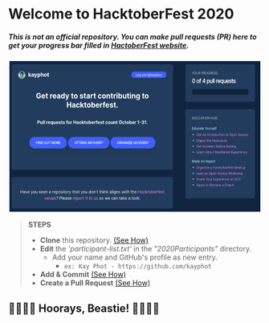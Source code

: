 # Welcome to HacktoberFest 2020

##### This is not an _official repository_. You can make pull requests (PR) here to get your progress bar filled in [HactoberFest website](https://hacktoberfest.digitalocean.com/profile).

<p align="center">
<img src="/resources/images/profile.png" width="500" height="300">
</p>
<!-- ![hacktoberfest progres](/resources/images/profile.png) -->

> **STEPS**
>
> - **Clone** this repository. [(See How)](https://docs.github.com/en/free-pro-team@latest/github/creating-cloning-and-archiving-repositories/cloning-a-repository)
> - **Edit** the _'participant-list.txt'_ in the _"2020Participants"_ directory.
>   - Add your name and GitHub's profile as new entry.
>     - `ex: Kay Phot - https://github.com/kayphot`
> - **Add & Commit** [(See How)](https://docs.github.com/en/free-pro-team@latest/github/managing-files-in-a-repository/adding-a-file-to-a-repository-using-the-command-line)
> - **Create a Pull Request** [(See How)](https://docs.github.com/en/free-pro-team@latest/github/collaborating-with-issues-and-pull-requests/creating-a-pull-request)

## 🚀🎉🥳👾 Hoorays, Beastie! 🚀🎉🥳👾
